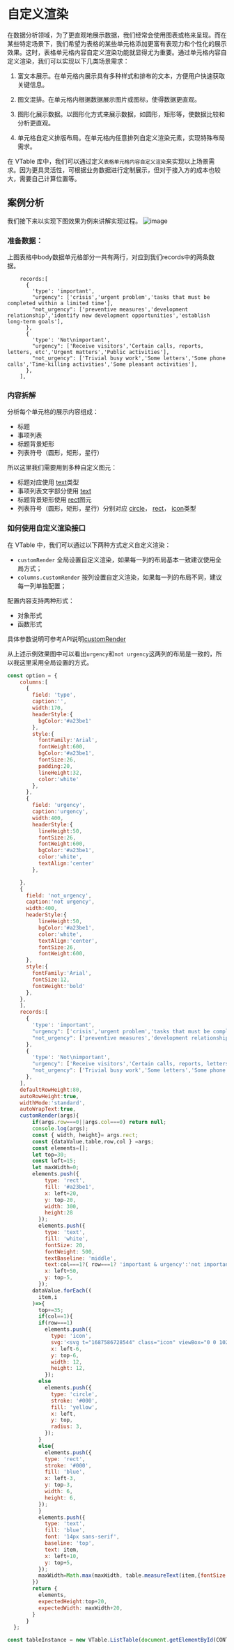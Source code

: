 # 自定义渲染

在数据分析领域，为了更直观地展示数据，我们经常会使用图表或格来呈现。而在某些特定场景下，我们希望为表格的某些单元格添加更富有表现力和个性化的展示效果。这时，表格单元格内容自定义渲染功能就显得尤为重要。通过单元格内容自定义渲染，我们可以实现以下几类场景需求：

1. 富文本展示。在单元格内展示具有多种样式和排布的文本，方便用户快速获取关键信息。

2. 图文混排。在单元格内根据数据展示图片或图标，使得数据更直观。

3. 图形化展示数据。以图形化方式来展示数据，如圆形，矩形等，使数据比较和分析更直观。

4. 单元格自定义排版布局。在单元格内任意排列自定义渲染元素，实现特殊布局需求。

在 VTable 库中，我们可以通过定义`表格单元格内容自定义渲染`来实现以上场景需求。因为更具灵活性，可根据业务数据进行定制展示，但对于接入方的成本也较大，需要自己计算位置等。

## 案例分析

我们接下来以实现下图效果为例来讲解实现过程。
![image](https://lf9-dp-fe-cms-tos.byteorg.com/obj/bit-cloud/c0de7ff0a101bd4cb25c8170d.png)

### 准备数据：

上图表格中body数据单元格部分一共有两行，对应到我们records中的两条数据。
```
    records:[
      {
        'type': 'important',
        "urgency": ['crisis','urgent problem','tasks that must be completed within a limited time'],
        "not_urgency": ['preventive measures','development relationship','identify new development opportunities','establish long-term goals'],
      },
      {
        'type': 'Not\nimportant',
        "urgency": ['Receive visitors','Certain calls, reports, letters, etc','Urgent matters','Public activities'],
        "not_urgency": ['Trivial busy work','Some letters','Some phone calls','Time-killing activities','Some pleasant activities'],
      },
    ],
```

### 内容拆解

分析每个单元格的展示内容组成：
- 标题
- 事项列表
- 标题背景矩形
- 列表符号（圆形，矩形，星行）

所以这里我们需要用到多种自定义图元：

- 标题对应使用 [text](url)类型
- 事项列表文字部分使用 [text](url)
- 标题背景矩形使用 [rect](url)图元
- 列表符号（圆形，矩形，星行）分别对应 [circle](url)， [rect](url)， [icon](url)类型

### 如何使用自定义渲染接口

在 VTable 中，我们可以通过以下两种方式定义自定义渲染：
- `customRender` 全局设置自定义渲染，如果每一列的布局基本一致建议使用全局方式；
- `columns.customRender` 按列设置自定义渲染，如果每一列的布局不同，建议每一列单独配置；

配置内容支持两种形式：

- 对象形式
- 函数形式

具体参数说明可参考API说明[customRender](https://visactor.io/vtable/option/ListTable#customRender.elements)

从上述示例效果图中可以看出`urgency`和`not urgency`这两列的布局是一致的，所以我这里采用全局设置的方式。
``` javascript livedemo  template=vtable
const option = {
    columns:[
      {
        field: 'type',
        caption:'',
        width:170,
        headerStyle:{
          bgColor:'#a23be1'
        },
        style:{
          fontFamily:'Arial',
          fontWeight:600,
          bgColor:'#a23be1',
          fontSize:26,
          padding:20,
          lineHeight:32,
          color:'white'
        },
      }, 
      {
        field: 'urgency',
        caption:'urgency',
        width:400,
        headerStyle:{
          lineHeight:50,
          fontSize:26,
          fontWeight:600,
          bgColor:'#a23be1',
          color:'white',
          textAlign:'center'
        },

    },
    {
      field: 'not_urgency',
      caption:'not urgency',
      width:400,
      headerStyle:{
          lineHeight:50,
          bgColor:'#a23be1',
          color:'white',
          textAlign:'center',
          fontSize:26,
          fontWeight:600,
      },
      style:{
        fontFamily:'Arial',
        fontSize:12,
        fontWeight:'bold'
      },
    }, 
    ],
    records:[
      {
        'type': 'important',
        "urgency": ['crisis','urgent problem','tasks that must be completed within a limited time'],
        "not_urgency": ['preventive measures','development relationship','identify new development opportunities','establish long-term goals'],
      },
      {
        'type': 'Not\nimportant',
        "urgency": ['Receive visitors','Certain calls, reports, letters, etc','Urgent matters','Public activities'],
        "not_urgency": ['Trivial busy work','Some letters','Some phone calls','Time-killing activities','Some pleasant activities'],
      },
    ],
    defaultRowHeight:80,
    autoRowHeight:true,
    widthMode:'standard',
    autoWrapText:true,
    customRender(args){
        if(args.row===0||args.col===0) return null;
        console.log(args);
        const { width, height}= args.rect;
        const {dataValue,table,row,col } =args;
        const elements=[];
        let top=30;
        const left=15;
        let maxWidth=0;
        elements.push({
            type: 'rect',
            fill: '#a23be1',
            x: left+20,
            y: top-20,
            width: 300,
            height:28
          });
          elements.push({
            type: 'text',
            fill: 'white',
            fontSize: 20,
            fontWeight: 500, 
            textBaseline: 'middle',
            text:col===1?( row===1? 'important & urgency':'not important but urgency'):(row===1? 'important but not urgency':'not important & not urgency'),
            x: left+50,
            y: top-5,
          });
        dataValue.forEach((
          item,i
        )=>{
          top+=35;
          if(col==1){
          if(row===1)
            elements.push({
              type: 'icon',
              svg:'<svg t="1687586728544" class="icon" viewBox="0 0 1024 1024" version="1.1" xmlns="http://www.w3.org/2000/svg" p-id="1480" width="200" height="200"><path d="M576.4 203.3c46.7 90.9 118.6 145.5 215.7 163.9 97.1 18.4 111.5 64.9 43.3 139.5s-95.6 162.9-82.3 265.2c13.2 102.3-24.6 131-113.4 86.2s-177.7-44.8-266.6 0-126.6 16-113.4-86.2c13.2-102.3-14.2-190.7-82.4-265.2-68.2-74.6-53.7-121.1 43.3-139.5 97.1-18.4 169-73 215.7-163.9 46.6-90.9 93.4-90.9 140.1 0z" fill="#733FF1" p-id="1481"></path></svg>',
              x: left-6,
              y: top-6,
              width: 12,
              height: 12,
            });
          else
            elements.push({
              type: 'circle',
              stroke: '#000',
              fill: 'yellow',
              x: left,
              y: top,
              radius: 3,
            });
          }
          else{
            elements.push({
            type: 'rect',
            stroke: '#000',
            fill: 'blue',
            x: left-3,
            y: top-3,
            width: 6,
            height: 6,
          });
          }
          elements.push({
            type: 'text',
            fill: 'blue',
            font: '14px sans-serif',
            baseline: 'top',
            text: item,
            x: left+10,
            y: top+5,
          });
          maxWidth=Math.max(maxWidth, table.measureText(item,{fontSize:"15",}).width);
        })
        return {
          elements,
          expectedHeight:top+20,
          expectedWidth: maxWidth+20,
        }
      }
  };

const tableInstance = new VTable.ListTable(document.getElementById(CONTAINER_ID), option);
```